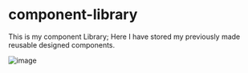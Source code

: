 # component-library
This is my component Library; Here I have stored my previously made reusable designed components.

![image](https://user-images.githubusercontent.com/120018576/206419344-a1834c39-f623-497b-8b24-c6da6bfb880a.png)
